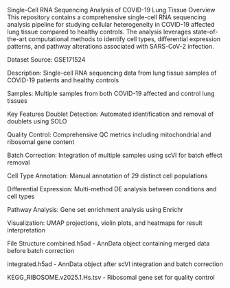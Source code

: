 Single-Cell RNA Sequencing Analysis of COVID-19 Lung Tissue
Overview
This repository contains a comprehensive single-cell RNA sequencing analysis pipeline for studying cellular heterogeneity in COVID-19 affected lung tissue compared to healthy controls. The analysis leverages state-of-the-art computational methods to identify cell types, differential expression patterns, and pathway alterations associated with SARS-CoV-2 infection.

Dataset
Source: GSE171524

Description: Single-cell RNA sequencing data from lung tissue samples of COVID-19 patients and healthy controls

Samples: Multiple samples from both COVID-19 affected and control lung tissues

Key Features
Doublet Detection: Automated identification and removal of doublets using SOLO

Quality Control: Comprehensive QC metrics including mitochondrial and ribosomal gene content

Batch Correction: Integration of multiple samples using scVI for batch effect removal

Cell Type Annotation: Manual annotation of 29 distinct cell populations

Differential Expression: Multi-method DE analysis between conditions and cell types

Pathway Analysis: Gene set enrichment analysis using Enrichr

Visualization: UMAP projections, violin plots, and heatmaps for result interpretation

File Structure
combined.h5ad - AnnData object containing merged data before batch correction

integrated.h5ad - AnnData object after scVI integration and batch correction

KEGG_RIBOSOME.v2025.1.Hs.tsv - Ribosomal gene set for quality control
